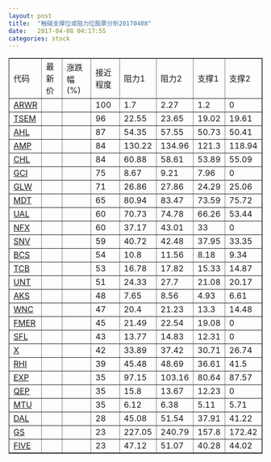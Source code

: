 ```yaml
---
layout: post
title:  "触碰支撑位或阻力位股票分析20170408"
date:   2017-04-08 04:17:55
categories: stock
---
```

<script type="text/javascript">
var stockList = []
stockList.push('gb_arwr');
stockList.push('gb_tsem');
stockList.push('gb_ahl');
stockList.push('gb_amp');
stockList.push('gb_chl');
stockList.push('gb_gci');
stockList.push('gb_glw');
stockList.push('gb_mdt');
stockList.push('gb_ual');
stockList.push('gb_nfx');
stockList.push('gb_snv');
stockList.push('gb_bcs');
stockList.push('gb_tcb');
stockList.push('gb_unt');
stockList.push('gb_aks');
stockList.push('gb_wnc');
stockList.push('gb_fmer');
stockList.push('gb_sfl');
stockList.push('gb_x');
stockList.push('gb_rhi');
stockList.push('gb_exp');
stockList.push('gb_qep');
stockList.push('gb_mtu');
stockList.push('gb_dal');
stockList.push('gb_gs');
stockList.push('gb_five');
</script>
<table border="1">
 <tr>
 <td>代码</td>
 <td>最新价</td>
 <td>涨跌幅(%)</td>
 <td>接近程度</td>
 <td>阻力1</td>
 <td>阻力2</td>
 <td>支撑1</td>
 <td>支撑2</td>
</tr>
  <tr id="arwr" class="red">
  <td><a href="http://stock.finance.sina.com.cn/usstock/quotes/ARWR.html" target="_blank">ARWR</a></td><td></td><td></td><td>100</td><td>1.7</td><td>2.27</td><td>1.2</td><td>0</td></tr>
  <tr id="tsem" class="red">
  <td><a href="http://stock.finance.sina.com.cn/usstock/quotes/TSEM.html" target="_blank">TSEM</a></td><td></td><td></td><td>96</td><td>22.55</td><td>23.65</td><td>19.02</td><td>19.61</td></tr>
  <tr id="ahl" class="green">
  <td><a href="http://stock.finance.sina.com.cn/usstock/quotes/AHL.html" target="_blank">AHL</a></td><td></td><td></td><td>87</td><td>54.35</td><td>57.55</td><td>50.73</td><td>50.41</td></tr>
  <tr id="amp" class="red">
  <td><a href="http://stock.finance.sina.com.cn/usstock/quotes/AMP.html" target="_blank">AMP</a></td><td></td><td></td><td>84</td><td>130.22</td><td>134.96</td><td>121.3</td><td>118.94</td></tr>
  <tr id="chl" class="green">
  <td><a href="http://stock.finance.sina.com.cn/usstock/quotes/CHL.html" target="_blank">CHL</a></td><td></td><td></td><td>84</td><td>60.88</td><td>58.61</td><td>53.89</td><td>55.09</td></tr>
  <tr id="gci" class="green">
  <td><a href="http://stock.finance.sina.com.cn/usstock/quotes/GCI.html" target="_blank">GCI</a></td><td></td><td></td><td>75</td><td>8.67</td><td>9.21</td><td>7.96</td><td>0</td></tr>
  <tr id="glw" class="red">
  <td><a href="http://stock.finance.sina.com.cn/usstock/quotes/GLW.html" target="_blank">GLW</a></td><td></td><td></td><td>71</td><td>26.86</td><td>27.86</td><td>24.29</td><td>25.06</td></tr>
  <tr id="mdt" class="red">
  <td><a href="http://stock.finance.sina.com.cn/usstock/quotes/MDT.html" target="_blank">MDT</a></td><td></td><td></td><td>65</td><td>80.94</td><td>83.47</td><td>73.59</td><td>75.72</td></tr>
  <tr id="ual" class="green">
  <td><a href="http://stock.finance.sina.com.cn/usstock/quotes/UAL.html" target="_blank">UAL</a></td><td></td><td></td><td>60</td><td>70.73</td><td>74.78</td><td>66.26</td><td>53.44</td></tr>
  <tr id="nfx" class="red">
  <td><a href="http://stock.finance.sina.com.cn/usstock/quotes/NFX.html" target="_blank">NFX</a></td><td></td><td></td><td>60</td><td>37.17</td><td>43.01</td><td>33</td><td>0</td></tr>
  <tr id="snv" class="red">
  <td><a href="http://stock.finance.sina.com.cn/usstock/quotes/SNV.html" target="_blank">SNV</a></td><td></td><td></td><td>59</td><td>40.72</td><td>42.48</td><td>37.95</td><td>33.35</td></tr>
  <tr id="bcs" class="red">
  <td><a href="http://stock.finance.sina.com.cn/usstock/quotes/BCS.html" target="_blank">BCS</a></td><td></td><td></td><td>54</td><td>10.8</td><td>11.56</td><td>8.18</td><td>9.34</td></tr>
  <tr id="tcb" class="red">
  <td><a href="http://stock.finance.sina.com.cn/usstock/quotes/TCB.html" target="_blank">TCB</a></td><td></td><td></td><td>53</td><td>16.78</td><td>17.82</td><td>15.33</td><td>14.87</td></tr>
  <tr id="unt" class="red">
  <td><a href="http://stock.finance.sina.com.cn/usstock/quotes/UNT.html" target="_blank">UNT</a></td><td></td><td></td><td>51</td><td>24.33</td><td>27.7</td><td>21.08</td><td>20.17</td></tr>
  <tr id="aks" class="red">
  <td><a href="http://stock.finance.sina.com.cn/usstock/quotes/AKS.html" target="_blank">AKS</a></td><td></td><td></td><td>48</td><td>7.65</td><td>8.56</td><td>4.93</td><td>6.61</td></tr>
  <tr id="wnc" class="red">
  <td><a href="http://stock.finance.sina.com.cn/usstock/quotes/WNC.html" target="_blank">WNC</a></td><td></td><td></td><td>47</td><td>20.4</td><td>21.23</td><td>13.3</td><td>14.48</td></tr>
  <tr id="fmer" class="green">
  <td><a href="http://stock.finance.sina.com.cn/usstock/quotes/FMER.html" target="_blank">FMER</a></td><td></td><td></td><td>45</td><td>21.49</td><td>22.54</td><td>19.08</td><td>0</td></tr>
  <tr id="sfl" class="red">
  <td><a href="http://stock.finance.sina.com.cn/usstock/quotes/SFL.html" target="_blank">SFL</a></td><td></td><td></td><td>43</td><td>13.77</td><td>14.83</td><td>12.31</td><td>0</td></tr>
  <tr id="x" class="green">
  <td><a href="http://stock.finance.sina.com.cn/usstock/quotes/X.html" target="_blank">X</a></td><td></td><td></td><td>42</td><td>33.89</td><td>37.42</td><td>30.71</td><td>26.74</td></tr>
  <tr id="rhi" class="red">
  <td><a href="http://stock.finance.sina.com.cn/usstock/quotes/RHI.html" target="_blank">RHI</a></td><td></td><td></td><td>39</td><td>45.48</td><td>48.69</td><td>36.61</td><td>41.5</td></tr>
  <tr id="exp" class="red">
  <td><a href="http://stock.finance.sina.com.cn/usstock/quotes/EXP.html" target="_blank">EXP</a></td><td></td><td></td><td>35</td><td>97.15</td><td>103.16</td><td>80.64</td><td>87.57</td></tr>
  <tr id="qep" class="green">
  <td><a href="http://stock.finance.sina.com.cn/usstock/quotes/QEP.html" target="_blank">QEP</a></td><td></td><td></td><td>35</td><td>15.8</td><td>13.67</td><td>12.23</td><td>0</td></tr>
  <tr id="mtu" class="red">
  <td><a href="http://stock.finance.sina.com.cn/usstock/quotes/MTU.html" target="_blank">MTU</a></td><td></td><td></td><td>35</td><td>6.12</td><td>6.38</td><td>5.11</td><td>5.71</td></tr>
  <tr id="dal" class="green">
  <td><a href="http://stock.finance.sina.com.cn/usstock/quotes/DAL.html" target="_blank">DAL</a></td><td></td><td></td><td>28</td><td>45.08</td><td>51.54</td><td>37.91</td><td>41.22</td></tr>
  <tr id="gs" class="green">
  <td><a href="http://stock.finance.sina.com.cn/usstock/quotes/GS.html" target="_blank">GS</a></td><td></td><td></td><td>23</td><td>227.05</td><td>240.79</td><td>157.8</td><td>172.42</td></tr>
  <tr id="five" class="green">
  <td><a href="http://stock.finance.sina.com.cn/usstock/quotes/FIVE.html" target="_blank">FIVE</a></td><td></td><td></td><td>23</td><td>47.12</td><td>51.07</td><td>40.28</td><td>44.02</td></tr>
</table>
